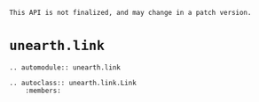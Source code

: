 ```{caution}
This API is not finalized, and may change in a patch version.
```

# `unearth.link`

```{eval-rst}
.. automodule:: unearth.link

.. autoclass:: unearth.link.Link
    :members:
```
